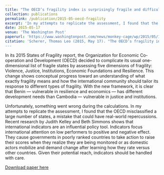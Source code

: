 ```yaml
---
title: "The OECD’s fragility index is surprisingly fragile and difficult to reproduce"
collection: publications
permalink: /publication/2015-05-oecd-fragility
excerpt: 'In my attempts to replicate the assessment, I found that the OECD misclassified a large number of states, a mistake that could have real-world repercussions.'
date: 2015-05-17
venue: 'The Washington Post'
paperurl: 'https://www.washingtonpost.com/news/monkey-cage/wp/2015/05/17/the-oecds-fragility-index-is-surprisingly-fragile-and-difficult-to-reproduce/'
citation: 'Scherer, Thomas Leo (2015, May 17). "The OECD’s fragility index is surprisingly fragile and difficult to reproduce", The Washington Post.
---
```


In its 2015 States of Fragility report, the Organization for Economic Co-operation and Development (OECD) decided to complicate its usual one-dimensional list of fragile states by assessing five dimensions of fragility: Violence, Justice, Institutions, Economic Foundations and Resilience. This change shows conceptual progress toward an understanding of what exactly fragility means and how the international community should tailor its response to different types of fragility. With the new framework, it is clear that Benin — vulnerable in resilience and economics — has different development needs than Cambodia — vulnerable in justice and institutions.

Unfortunately, something went wrong during the calculations. In my attempts to replicate the assessment, I found that the OECD misclassified a large number of states, a mistake that could have real-world repercussions. Recent research by Judith Kelley and Beth Simmons shows that international indicators are an influential policy tool. Indicators focus international attention on low performers to positive and negative
effect. They cause governments in poorly ranked countries to take action to raise their scores when they realize
they are being monitored or as domestic actors mobilize and demand change after learning how they rate
versus other countries. Given their potential reach, indicators should be handled with care.

[Download paper here](http://tlscherer.github.io/files/2015-05-oecd-fragility.pdf)
